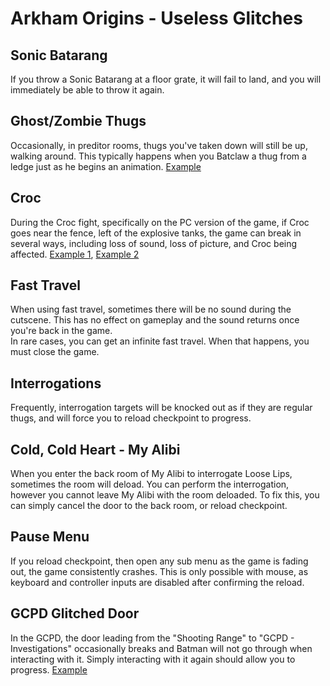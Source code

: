 # Arkham Origins - Useless Glitches

## Sonic Batarang
If you throw a Sonic Batarang at a floor grate, it will fail to land, and you will immediately be able to throw it again.

## Ghost/Zombie Thugs
Occasionally, in preditor rooms, thugs you've taken down will still be up, walking around. This typically happens when you Batclaw a thug from a ledge just as he begins an animation. [Example](https://youtu.be/CQhDvyXNeiA)

## Croc
During the Croc fight, specifically on the PC version of the game, if Croc goes near the fence, left of the explosive tanks, the game can break in several ways, including loss of sound, loss of picture, and Croc being affected. [Example 1](https://youtu.be/zLilRARB4MQ), [Example 2](https://youtu.be/__mmXAwJmkw)

## Fast Travel
When using fast travel, sometimes there will be no sound during the cutscene. This has no effect on gameplay and the sound returns once you're back in the game.   
In rare cases, you can get an infinite fast travel. When that happens, you must close the game.

## Interrogations
Frequently, interrogation targets will be knocked out as if they are regular thugs, and will force you to reload checkpoint to progress.

## Cold, Cold Heart - My Alibi
When you enter the back room of My Alibi to interrogate Loose Lips, sometimes the room will deload. You can perform the interrogation, however you cannot leave My Alibi with the room deloaded. To fix this, you can simply cancel the door to the back room, or reload checkpoint.

## Pause Menu
If you reload checkpoint, then open any sub menu as the game is fading out, the game consistently crashes. This is only possible with mouse, as keyboard and controller inputs are disabled after confirming the reload.

## GCPD Glitched Door
In the GCPD, the door leading from the "Shooting Range" to "GCPD - Investigations" occasionally breaks and Batman will not go through when interacting with it. Simply interacting with it again should allow you to progress. [Example](https://clips.twitch.tv/DoubtfulCautiousWaffleRedCoat)
